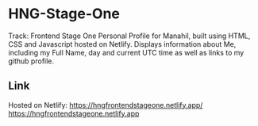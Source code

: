 # HNG-Stage-One
Track: Frontend Stage One Personal Profile for Manahil, built using HTML, CSS and Javascript hosted on Netlify. Displays information about Me, including my Full Name, day and current UTC time as well as links to my github profile.

## Link

Hosted on Netlify: [https://hngfrontendstageone.netlify.app/
](https://hngfrontendstageone.netlify.app)https://hngfrontendstageone.netlify.app
